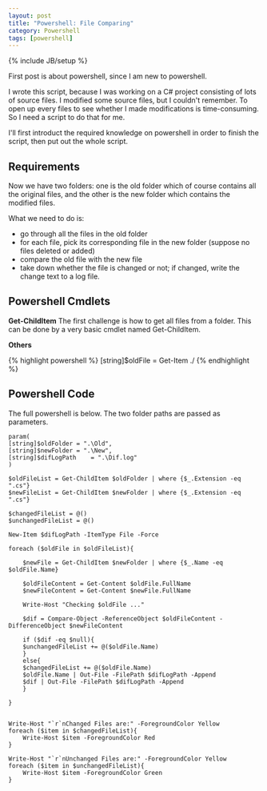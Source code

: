 ```yaml
---
layout: post
title: "Powershell: File Comparing"
category: Powershell 
tags: [powershell]
---
```

{% include JB/setup %}

First post is about powershell, since I am new to powershell. 

I wrote this script, because I was working on a C# project consisting of lots of source files. 
I modified some source files, but I couldn't remember. 
To open up every files to see whether I made modifications is time-consuming. 
So I need a script to do that for me.

I'll first introduct the required knowledge on powershell in order to finish the script, 
then put out the whole script.

## Requirements
Now we have two folders: one is the old folder which of course contains all the original files,
and the other is the new folder which contains the modified files.

What we need to do is:
- go through all the files in the old folder
- for each file, pick its corresponding file in the new folder (suppose no files deleted or added)
- compare the old file with the new file
- take down whether the file is changed or not; if changed, write the change text to a log file.

## Powershell Cmdlets

**Get-ChildItem**
The first challenge is how to get all files from a folder. 
This can be done by a very basic cmdlet named Get-ChildItem.

**Others**

{% highlight powershell %}
[string]$oldFile = Get-Item ./
{% endhighlight %}

## Powershell Code
The full powershell is below. The two folder paths are passed as parameters.

	param(
	[string]$oldFolder = ".\Old",
	[string]$newFolder = ".\New",
	[string]$difLogPath    = ".\Dif.log"
	)

	$oldFileList = Get-ChildItem $oldFolder | where {$_.Extension -eq ".cs"}
	$newFileList = Get-ChildItem $newFolder | where {$_.Extension -eq ".cs"}

	$changedFileList = @()
	$unchangedFileList = @()

	New-Item $difLogPath -ItemType File -Force

	foreach ($oldFile in $oldFileList){
	    
	    $newFile = Get-ChildItem $newFolder | where {$_.Name -eq $oldFile.Name}
	    
	    $oldFileContent = Get-Content $oldFile.FullName
	    $newFileContent = Get-Content $newFile.FullName
	    
	    Write-Host "Checking $oldFile ..."

	    $dif = Compare-Object -ReferenceObject $oldFileContent -DifferenceObject $newFileContent

	    if ($dif -eq $null){
		$unchangedFileList += @($oldFile.Name)
	    }
	    else{
		$changedFileList += @($oldFile.Name)
		$oldFile.Name | Out-File -FilePath $difLogPath -Append
		$dif | Out-File -FilePath $difLogPath -Append
	    }
	   
	}


	Write-Host "`r`nChanged Files are:" -ForegroundColor Yellow
	foreach ($item in $changedFileList){
	    Write-Host $item -ForegroundColor Red
	}

	Write-Host "`r`nUnchanged Files are:" -ForegroundColor Yellow
	foreach ($item in $unchangedFileList){
	    Write-Host $item -ForegroundColor Green
	}
